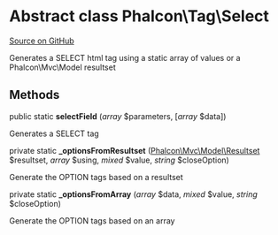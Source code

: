 # Abstract class **Phalcon\\Tag\\Select**

<a href="https://github.com/phalcon/cphalcon/blob/master/phalcon/tag/select.zep" class="btn btn-default btn-sm">Source on GitHub</a>

Generates a SELECT html tag using a static array of values or a Phalcon\\Mvc\\Model resultset


## Methods
public static  **selectField** (*array* $parameters, [*array* $data])

Generates a SELECT tag



private static  **_optionsFromResultset** ([Phalcon\Mvc\Model\Resultset](/en/3.1/api/Phalcon_Mvc_Model_Resultset) $resultset, *array* $using, *mixed* $value, *string* $closeOption)

Generate the OPTION tags based on a resultset



private static  **_optionsFromArray** (*array* $data, *mixed* $value, *string* $closeOption)

Generate the OPTION tags based on an array



